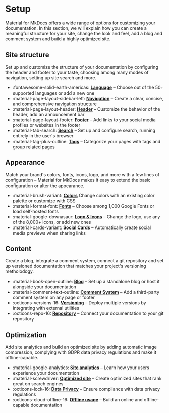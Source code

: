 # Setup

Material for MkDocs offers a wide range of options for customizing your
documentation. In this section, we will explain how you can create a meaningful
structure for your site, change the look and feel, add a blog and comment system
and build a highly optimized site.

## Site structure

Set up and customize the structure of your documentation by configuring the
header and footer to your taste, choosing among many modes of navigation,
setting up site search and more.

<div class="grid cards" markdown>

- :fontawesome-solid-earth-americas: __[Language]__ – Choose out of the 50+ supported languages or add a new one
- :material-page-layout-sidebar-left: __[Navigation]__ – Create a clear, concise, and comprehensive navigation structure
- :material-page-layout-header: __[Header]__ – Customize the behavior of the header, add an announcement bar
- :material-page-layout-footer: __[Footer]__ – Add links to your social media profiles or websites in the footer 
- :material-tab-search: __[Search]__ – Set up and configure search, running entirely in the user's browser
- :material-tag-plus-outline: __[Tags]__ – Categorize your pages with tags and group related pages

</div>

  [Language]: changing-the-language.md
  [Navigation]: setting-up-navigation.md
  [Header]: setting-up-the-header.md
  [Footer]: setting-up-the-footer.md
  [Search]: setting-up-site-search.md
  [Tags]: setting-up-tags.md


## Appearance

Match your brand's colors, fonts, icons, logo, and more with a few lines of
configuration – Material for MkDocs makes it easy to extend the basic
configuration or alter the appearance.

<div class="grid cards" markdown>

- :material-brush-variant: __[Colors]__ Change colors with an existing color palette or customize with CSS
- :material-format-font: __[Fonts]__ – Choose among 1,000 Google Fonts or load self-hosted fonts
- :material-google-downasaur: __[Logo & Icons]__ – Change the logo, use any of the 8,000+ icons, or add new ones
- :material-cards-variant: __[Social Cards]__ – Automatically create social media previews when sharing links

</div>

  [Colors]: changing-the-colors.md
  [Fonts]: changing-the-fonts.md
  [Logo & Icons]: changing-the-logo-and-icons.md
  [Social Cards]: setting-up-social-cards.md

## Content

Create a blog, integrate a comment system, connect a git repository and set up
versioned documentation that matches your project's versioning metholodogy.

<div class="grid cards" markdown>

- :material-book-open-outline: __[Blog]__ – Set up a standalone blog or host it alongside your documentation
- :material-comment-text-outline: __[Comment System]__ – Add a third-party comment system on any page or footer
- :octicons-versions-16: __[Versioning]__ – Deploy multiple versions by integrating with external utilities
- :octicons-repo-16: __[Repository]__ – Connect your documentation to your git repository

</div>

  [Blog]: setting-up-a-blog.md
  [Comment System]: adding-a-comment-system.md
  [Versioning]: setting-up-versioning.md  
  [Repository]: adding-a-git-repository.md

## Optimization

Add site analytics and build an optimized site by adding automatic image
compression, complying with GDPR data privacy regulations and make it
offline-capable.

<div class="grid cards" markdown>

- :material-google-analytics: __[Site analytics]__ – Learn how your users experience your documentation
- :material-screwdriver: __[Optimized site]__ – Create optimized sites that rank great on search engines
- :octicons-lock-16: __[Data Privacy]__ – Ensure compliance with data privacy regulations
- :octicons-cloud-offline-16: __[Offline usage]__ – Build an online and offline-capable documentation

</div>

  [Site analytics]: site-analytics.md
  [Optimized site]: building-an-optimized-site.md
  [Data Privacy]: ensuring-data-privacy.md
  [Offline usage]: building-for-offline-usage.md
